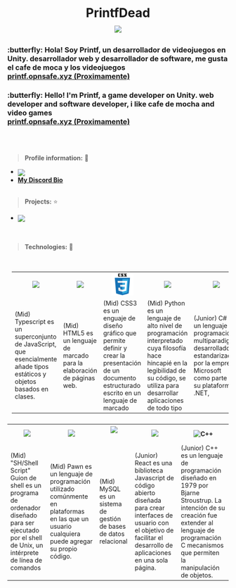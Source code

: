 <h1 align="center">PrintfDead<br><img align="center" src="https://komarev.com/ghpvc/?username=PrintfDead"/></h1>

<h3 >:butterfly: Hola! Soy Printf, un desarrollador de videojuegos en Unity. desarrollador web y desarrollador de software, me gusta el cafe de moca y los videojuegos <br> <a href="https://rip.akaprintf.ml/">printf.opnsafe.xyz (Proximamente)</a></ h3>
<h3 >:butterfly: Hello! I'm Printf, a game developer on Unity. web developer and software developer, i like cafe de mocha and video games <br> <a href="https://rip.akaprintf.ml/">printf.opnsafe.xyz (Proximamente)</a></h3 ><br><br>

> **Profile information:** :book:

- <img align="center" src="https://github-readme-stats.vercel.app/api/top-langs/?username=PrintfDead&layout=compact">
- <a href="https://dsc.bio/printf">**My Discord Bio**</a><br><br>

> **Projects:** :star:
- <img align="center" src="https://github-readme-stats.vercel.app/api/pin/?username=PrintfDead&repo=AjaxDB"><br><br><br>


> **Technologies:** :dizzy:
<p align="center" align-items="center">
  <p align="center" style="padding-top: 10px">
    <table style="padding: 10px">
      <tr>
        <th><img src="https://upload.wikimedia.org/wikipedia/commons/thumb/4/4c/Typescript_logo_2020.svg/1024px-Typescript_logo_2020.svg.png" width=50></img></th>
        <th><img src="https://upload.wikimedia.org/wikipedia/commons/thumb/6/61/HTML5_logo_and_wordmark.svg/512px-HTML5_logo_and_wordmark.svg.png" width=50></img></th>
        <th><img src="https://raw.githubusercontent.com/devicons/devicon/master/icons/css3/css3-original-wordmark.svg" width=50></img></th>
        <th><img src="https://upload.wikimedia.org/wikipedia/commons/thumb/c/c3/Python-logo-notext.svg/1200px-Python-logo-notext.svg.png" width=50></img></th>
        <th><img src="https://upload.wikimedia.org/wikipedia/commons/4/4f/Csharp_Logo.png" width=70></th>
      </tr>
      <tr>
        <td>(Mid) Typescript es un superconjunto de JavaScript, que esencialmente añade tipos estáticos y objetos basados en clases.</td>
        <td>(Mid) HTML5 es un lenguaje de marcado para la elaboración de páginas web.</td>
        <td>(Mid) CSS3 es un enguaje de diseño gráfico que permite definir y crear la presentación de un documento estructurado escrito en un lenguaje de marcado</td>
        <td>(Mid) Python es un lenguaje de alto nivel de programación interpretado cuya filosofía hace hincapié en la legibilidad de su código, se utiliza para desarrollar aplicaciones de todo tipo</td>
        <td>(Junior) C# es un lenguaje de programación multiparadigma desarrollado y estandarizado por la empresa Microsoft como parte de su plataforma .NET,</td>
      </tr>
    </table>
    <table>
      <tr>
        <th><img src="https://www.linuxjournal.com/sites/default/files/styles/wide_thumbnail/public/nodeimage/story/bash-icon.png" width=50></th>
        <th><img src="https://upload.wikimedia.org/wikipedia/commons/7/71/Pawn_logo.png" width=50></th>
        <th><img src="https://1000marcas.net/wp-content/uploads/2020/11/MySQL-logo.png" width=50></img></br></br></th>
        <th><img src="https://icons-for-free.com/iconfiles/png/512/design+development+facebook+framework+mobile+react+icon-1320165723839064798.png" width=50></th>
        <th><img src="https://upload.wikimedia.org/wikipedia/commons/thumb/1/18/ISO_C%2B%2B_Logo.svg/306px-ISO_C%2B%2B_Logo.svg.png" alt="C++" width="50px"/></th>
      </tr>
      <tr>
        <td>(Mid) "SH/Shell Script" Guion de shell es un programa de ordenador diseñado para ser ejecutado por el shell de Unix, un intérprete de línea de comandos</td>
        <td>(Mid) Pawn es un lenguaje de programación utilizado comúnmente en plataformas en las que un usuario cualquiera puede agregar su propio código.</td>
        <td>(Mid) MySQL es un sistema de gestión de bases de datos relacional</td>
        <td>(Junior) React es una biblioteca Javascript de código abierto diseñada para crear interfaces de usuario con el objetivo de facilitar el desarrollo de aplicaciones en una sola página.</td>
        <td>(Junior) C++ es un lenguaje de programación diseñado en 1979 por Bjarne Stroustrup. La intención de su creación fue extender al lenguaje de programación C mecanismos que permiten la manipulación de objetos.</td>
      </tr>
    </table>
  </p>
</p>
